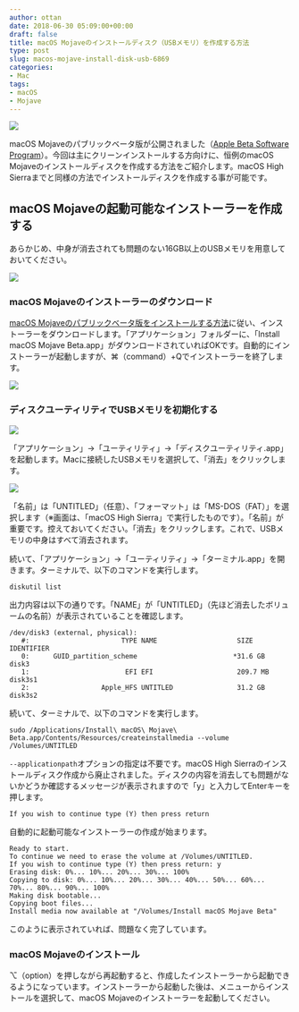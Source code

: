 ```yaml
---
author: ottan
date: 2018-06-30 05:09:00+00:00
draft: false
title: macOS Mojaveのインストールディスク（USBメモリ）を作成する方法
type: post
slug: macos-mojave-install-disk-usb-6869
categories:
- Mac
tags:
- macOS
- Mojave
---
```


![](/uploads/2018/06/180630-5b370a0971103.jpg)






macOS Mojaveのパブリックベータ版が公開されました（[Apple Beta Software Program](https://beta.apple.com/sp/ja/betaprogram/welcome?locale=ja)）。今回は主にクリーンインストールする方向けに、恒例のmacOS Mojaveのインストールディスクを作成する方法をご紹介します。macOS High Sierraまでと同様の方法でインストールディスクを作成する事が可能です。





## macOS Mojaveの起動可能なインストーラーを作成する





あらかじめ、中身が消去されても問題のない16GB以上のUSBメモリを用意しておいてください。





![](/uploads/2018/06/180630-5b370ae377dd8.png)






### macOS Mojaveのインストーラーのダウンロード





[macOS Mojaveのパブリックベータ版をインストールする方法](/macos-mojave-public-beta-6868/)に従い、インストーラーをダウンロードします。「アプリケーション」フォルダーに、「Install macOS Mojave Beta.app」がダウンロードされていればOKです。自動的にインストーラーが起動しますが、⌘（command）+Qでインストーラーを終了します。





![](/uploads/2018/06/180630-5b370b1edaa85.png)






### ディスクユーティリティでUSBメモリを初期化する





![](/uploads/2018/06/180630-5b370b538442e.png)






「アプリケーション」→「ユーティリティ」→「ディスクユーティリティ.app」を起動します。Macに接続したUSBメモリを選択して、「消去」をクリックします。





![](/uploads/2018/06/180630-5b370b673b0f7.png)






「名前」は「UNTITLED」（任意）、「フォーマット」は「MS-DOS（FAT）」を選択します（※画面は、「macOS High Sierra」で実行したものです）。「名前」が重要です。控えておいてください。「消去」をクリックします。これで、USBメモリの中身はすべて消去されます。





続いて、「アプリケーション」→「ユーティリティ」→「ターミナル.app」を開きます。ターミナルで、以下のコマンドを実行します。




    
    diskutil list





出力内容は以下の通りです。「NAME」が「UNTITLED」（先ほど消去したボリュームの名前）が表示されていることを確認します。




    
    /dev/disk3 (external, physical):
       #:                       TYPE NAME                    SIZE       IDENTIFIER
       0:      GUID_partition_scheme                        *31.6 GB    disk3
       1:                        EFI EFI                     209.7 MB   disk3s1
       2:                  Apple_HFS UNTITLED                31.2 GB    disk3s2





続いて、ターミナルで、以下のコマンドを実行します。




    
    sudo /Applications/Install\ macOS\ Mojave\ Beta.app/Contents/Resources/createinstallmedia --volume /Volumes/UNTITLED 





`--applicationpath`オプションの指定は不要です。macOS High Sierraのインストールディスク作成から廃止されました。ディスクの内容を消去しても問題がないかどうか確認するメッセージが表示されますので「y」と入力してEnterキーを押します。




    
    If you wish to continue type (Y) then press return





自動的に起動可能なインストーラーの作成が始まります。




    
    Ready to start.
    To continue we need to erase the volume at /Volumes/UNTITLED.
    If you wish to continue type (Y) then press return: y
    Erasing disk: 0%... 10%... 20%... 30%... 100%
    Copying to disk: 0%... 10%... 20%... 30%... 40%... 50%... 60%... 70%... 80%... 90%... 100%
    Making disk bootable...
    Copying boot files...
    Install media now available at "/Volumes/Install macOS Mojave Beta"





このように表示されていれば、問題なく完了しています。





### macOS Mojaveのインストール





⌥（option）を押しながら再起動すると、作成したインストーラーから起動できるようになっています。インストーラーから起動した後は、メニューからインストールを選択して、macOS Mojaveのインストーラーを起動してください。
